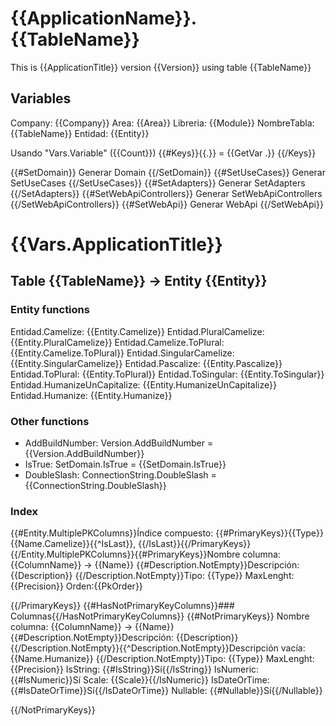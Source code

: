# {{ApplicationName}}.{{TableName}}

This is {{ApplicationTitle}} version {{Version}} using table {{TableName}}

## Variables

Company: {{Company}}
Area: {{Area}}
Libreria: {{Module}}
NombreTabla: {{TableName}}
Entidad: {{Entity}}

Usando "Vars.Variable" ({{Count}})
{{#Keys}}{{.}} = {{GetVar .}}
{{/Keys}}

{{#SetDomain}}
Generar Domain
{{/SetDomain}}
{{#SetUseCases}}
Generar SetUseCases
{{/SetUseCases}}
{{#SetAdapters}}
Generar SetAdapters
{{/SetAdapters}}
{{#SetWebApiControllers}}
Generar SetWebApiControllers
{{/SetWebApiControllers}}
{{#SetWebApi}}
Generar WebApi
{{/SetWebApi}}

# {{Vars.ApplicationTitle}}

## Table {{TableName}} -> Entity {{Entity}}

### Entity functions
Entidad.Camelize: {{Entity.Camelize}}
Entidad.PluralCamelize: {{Entity.PluralCamelize}}
Entidad.Camelize.ToPlural: {{Entity.Camelize.ToPlural}}
Entidad.SingularCamelize: {{Entity.SingularCamelize}}
Entidad.Pascalize: {{Entity.Pascalize}}
Entidad.ToPlural: {{Entity.ToPlural}}
Entidad.ToSingular: {{Entity.ToSingular}}
Entidad.HumanizeUnCapitalize: {{Entity.HumanizeUnCapitalize}}
Entidad.Humanize: {{Entity.Humanize}}

### Other functions

- AddBuildNumber: Version.AddBuildNumber = {{Version.AddBuildNumber}}
- IsTrue: SetDomain.IsTrue = {{SetDomain.IsTrue}}
- DoubleSlash: ConnectionString.DoubleSlash = {{ConnectionString.DoubleSlash}}

### Index
{{#Entity.MultiplePKColumns}}Índice compuesto: {{#PrimaryKeys}}{{Type}} {{Name.Camelize}}{{^IsLast}}, {{/IsLast}}{{/PrimaryKeys}}
{{/Entity.MultiplePKColumns}}{{#PrimaryKeys}}Nombre columna: {{ColumnName}} -> {{Name}}
{{#Description.NotEmpty}}Descripción: {{Description}}
{{/Description.NotEmpty}}Tipo: {{Type}}  MaxLenght: {{Precision}}
Orden:{{PkOrder}}

{{/PrimaryKeys}}
{{#HasNotPrimaryKeyColumns}}### Columnas{{/HasNotPrimaryKeyColumns}}
{{#NotPrimaryKeys}}
Nombre columna: {{ColumnName}} -> {{Name}}
{{#Description.NotEmpty}}Descripción: {{Description}}
{{/Description.NotEmpty}}{{^Description.NotEmpty}}Descripción vacía: {{Name.Humanize}}
{{/Description.NotEmpty}}Tipo: {{Type}}  MaxLenght: {{Precision}}
IsString: {{#IsString}}Sí{{/IsString}}
IsNumeric: {{#IsNumeric}}Sí
Scale: {{Scale}}{{/IsNumeric}}
IsDateOrTime: {{#IsDateOrTime}}Sí{{/IsDateOrTime}}
Nullable: {{#Nullable}}Sí{{/Nullable}}


{{/NotPrimaryKeys}}
